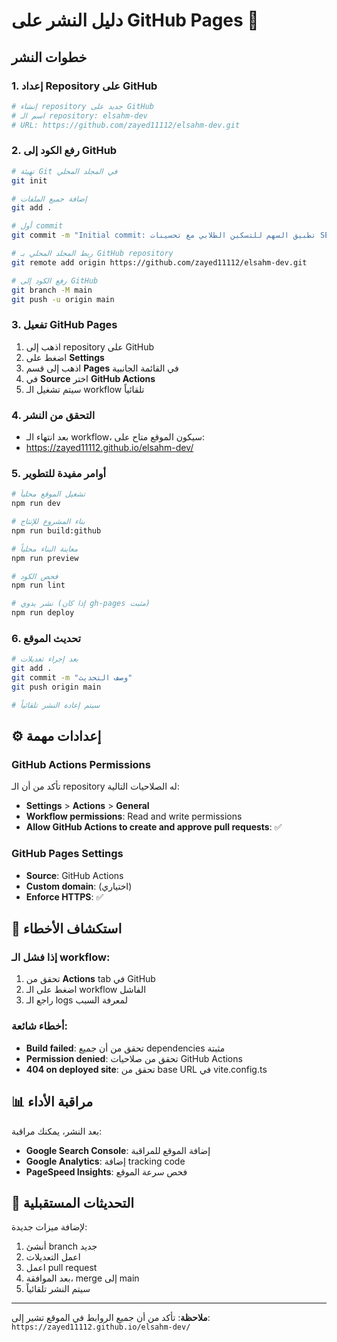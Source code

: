 # دليل النشر على GitHub Pages 🚀

## خطوات النشر

### 1. إعداد Repository على GitHub

```bash
# إنشاء repository جديد على GitHub
# اسم الـ repository: elsahm-dev
# URL: https://github.com/zayed11112/elsahm-dev.git
```

### 2. رفع الكود إلى GitHub

```bash
# تهيئة Git في المجلد المحلي
git init

# إضافة جميع الملفات
git add .

# أول commit
git commit -m "Initial commit: تطبيق السهم للتسكين الطلابي مع تحسينات SEO"

# ربط المجلد المحلي بـ GitHub repository
git remote add origin https://github.com/zayed11112/elsahm-dev.git

# رفع الكود إلى GitHub
git branch -M main
git push -u origin main
```

### 3. تفعيل GitHub Pages

1. اذهب إلى repository على GitHub
2. اضغط على **Settings**
3. اذهب إلى قسم **Pages** في القائمة الجانبية
4. في **Source** اختر **GitHub Actions**
5. سيتم تشغيل الـ workflow تلقائياً

### 4. التحقق من النشر

- بعد انتهاء الـ workflow، سيكون الموقع متاح على:
- https://zayed11112.github.io/elsahm-dev/

### 5. أوامر مفيدة للتطوير

```bash
# تشغيل الموقع محلياً
npm run dev

# بناء المشروع للإنتاج
npm run build:github

# معاينة البناء محلياً
npm run preview

# فحص الكود
npm run lint

# نشر يدوي (إذا كان gh-pages مثبت)
npm run deploy
```

### 6. تحديث الموقع

```bash
# بعد إجراء تعديلات
git add .
git commit -m "وصف التحديث"
git push origin main

# سيتم إعادة النشر تلقائياً
```

## ⚙️ إعدادات مهمة

### GitHub Actions Permissions

تأكد من أن الـ repository له الصلاحيات التالية:
- **Settings** > **Actions** > **General**
- **Workflow permissions**: Read and write permissions
- **Allow GitHub Actions to create and approve pull requests**: ✅

### GitHub Pages Settings

- **Source**: GitHub Actions
- **Custom domain**: (اختياري)
- **Enforce HTTPS**: ✅

## 🔧 استكشاف الأخطاء

### إذا فشل الـ workflow:

1. تحقق من **Actions** tab في GitHub
2. اضغط على الـ workflow الفاشل
3. راجع الـ logs لمعرفة السبب

### أخطاء شائعة:

- **Build failed**: تحقق من أن جميع dependencies مثبتة
- **Permission denied**: تحقق من صلاحيات GitHub Actions
- **404 on deployed site**: تحقق من base URL في vite.config.ts

## 📊 مراقبة الأداء

بعد النشر، يمكنك مراقبة:

- **Google Search Console**: إضافة الموقع للمراقبة
- **Google Analytics**: إضافة tracking code
- **PageSpeed Insights**: فحص سرعة الموقع

## 🔄 التحديثات المستقبلية

لإضافة ميزات جديدة:

1. أنشئ branch جديد
2. اعمل التعديلات
3. اعمل pull request
4. بعد الموافقة، merge إلى main
5. سيتم النشر تلقائياً

---

**ملاحظة**: تأكد من أن جميع الروابط في الموقع تشير إلى:
`https://zayed11112.github.io/elsahm-dev/`
